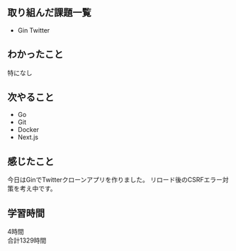 ## 取り組んだ課題一覧
- Gin Twitter

## わかったこと
特になし

## 次やること
- Go
- Git
- Docker
- Next.js

## 感じたこと
今日はGinでTwitterクローンアプリを作りました。
リロード後のCSRFエラー対策を考え中です。

## 学習時間
4時間<br />
合計1329時間
